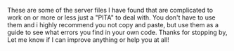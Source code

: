 These are some of the server files I have found that are complicated to work on or more or less just a "PITA" to deal with. You don't have to use them and i highly recommend you not copy and paste,
but use them as a guide to see what errors you find in your own code. Thanks for stopping by, Let me know if I can improve anything or help you at all!

